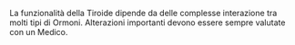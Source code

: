 La funzionalità della Tiroide dipende da delle complesse interazione tra molti tipi di Ormoni. Alterazioni importanti devono essere sempre valutate con un Medico.